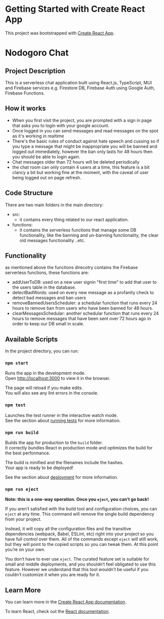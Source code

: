 # Getting Started with Create React App

This project was bootstrapped with [Create React App](https://github.com/facebook/create-react-app).


# Nodogoro Chat

## Project Description

This is a serverless chat application built using React.js, TypeScript, MUI and Firebase services e.g. Firestore DB, Firebase Auth using Google Auth, Firebase Functions.

## How it works

- When you first visit the project, you are prompted with a sign in page that asks you to login with your google account.
- Once logged in you can send messages and read messages on the spot as it's working in realtime
- There's the basic rules of conduct against hate speech and cussing so if you type a message that might be inappropriate you will be banned and logged out immediately, however the ban only lasts for 48 hours then you should be able to login again.
- Chat messages older than 72 hours will be deleted periodically
- the chat room can only contain 4 users at a time, this feature is a bit clancy a bit but working fine at the moment, with the caveat of user being logged out on page refresh.


## Code Structure

There are two main folders in the main directory:
- src:
  - it contains every thing related to our react application.
- functions:
  - it contains the serverless functions that manage some DB functionality, like the banning and un-banning functionality, the clear old messages functionality ..etc.

## Functionality
as mentioned above the functions direcotry contains the Firebase serverless functions, these functions are:
- addUserToDB:
  used on a new user signin "first time" to add that user to the users table in the database.
- detectBadWords:
  used on every new message as a profanity check to detect bad messages and ban users
- removeBannedUsersScheduler:
  a schedular function that runs every 24 hours to remove ban from users who have been banned for 48 hours.
- clearMessagesSchedular:
  another schedular function that runs every 24 hours to remove messages that have been sent over 72 hours ago in order to keep our DB small in scale.
  
   

## Available Scripts

In the project directory, you can run:

### `npm start`

Runs the app in the development mode.\
Open [http://localhost:3000](http://localhost:3000) to view it in the browser.

The page will reload if you make edits.\
You will also see any lint errors in the console.

### `npm test`

Launches the test runner in the interactive watch mode.\
See the section about [running tests](https://facebook.github.io/create-react-app/docs/running-tests) for more information.

### `npm run build`

Builds the app for production to the `build` folder.\
It correctly bundles React in production mode and optimizes the build for the best performance.

The build is minified and the filenames include the hashes.\
Your app is ready to be deployed!

See the section about [deployment](https://facebook.github.io/create-react-app/docs/deployment) for more information.

### `npm run eject`

**Note: this is a one-way operation. Once you `eject`, you can’t go back!**

If you aren’t satisfied with the build tool and configuration choices, you can `eject` at any time. This command will remove the single build dependency from your project.

Instead, it will copy all the configuration files and the transitive dependencies (webpack, Babel, ESLint, etc) right into your project so you have full control over them. All of the commands except `eject` will still work, but they will point to the copied scripts so you can tweak them. At this point you’re on your own.

You don’t have to ever use `eject`. The curated feature set is suitable for small and middle deployments, and you shouldn’t feel obligated to use this feature. However we understand that this tool wouldn’t be useful if you couldn’t customize it when you are ready for it.

## Learn More

You can learn more in the [Create React App documentation](https://facebook.github.io/create-react-app/docs/getting-started).

To learn React, check out the [React documentation](https://reactjs.org/).
